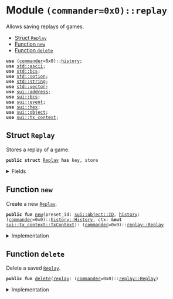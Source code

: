 
<a name="(commander=0x0)_replay"></a>

# Module `(commander=0x0)::replay`

Allows saving replays of games.


-  [Struct `Replay`](#(commander=0x0)_replay_Replay)
-  [Function `new`](#(commander=0x0)_replay_new)
-  [Function `delete`](#(commander=0x0)_replay_delete)


<pre><code><b>use</b> (<a href="../name_gen/commander.md#(commander=0x0)_commander">commander</a>=0x0)::<a href="../name_gen/history.md#(commander=0x0)_history">history</a>;
<b>use</b> <a href="../dependencies/std/ascii.md#std_ascii">std::ascii</a>;
<b>use</b> <a href="../dependencies/std/bcs.md#std_bcs">std::bcs</a>;
<b>use</b> <a href="../dependencies/std/option.md#std_option">std::option</a>;
<b>use</b> <a href="../dependencies/std/string.md#std_string">std::string</a>;
<b>use</b> <a href="../dependencies/std/vector.md#std_vector">std::vector</a>;
<b>use</b> <a href="../dependencies/sui/address.md#sui_address">sui::address</a>;
<b>use</b> <a href="../dependencies/sui/bcs.md#sui_bcs">sui::bcs</a>;
<b>use</b> <a href="../dependencies/sui/event.md#sui_event">sui::event</a>;
<b>use</b> <a href="../dependencies/sui/hex.md#sui_hex">sui::hex</a>;
<b>use</b> <a href="../dependencies/sui/object.md#sui_object">sui::object</a>;
<b>use</b> <a href="../dependencies/sui/tx_context.md#sui_tx_context">sui::tx_context</a>;
</code></pre>



<a name="(commander=0x0)_replay_Replay"></a>

## Struct `Replay`

Stores a replay of a game.


<pre><code><b>public</b> <b>struct</b> <a href="../name_gen/replay.md#(commander=0x0)_replay_Replay">Replay</a> <b>has</b> key, store
</code></pre>



<details>
<summary>Fields</summary>


<dl>
<dt>
<code>id: <a href="../dependencies/sui/object.md#sui_object_UID">sui::object::UID</a></code>
</dt>
<dd>
</dd>
<dt>
<code>preset_id: <a href="../dependencies/sui/object.md#sui_object_ID">sui::object::ID</a></code>
</dt>
<dd>
 ID of the <code>Preset</code> object (or <code>@0-1</code> for demos).
 Allows fetching the Map and recreating the Game.
</dd>
<dt>
<code><a href="../name_gen/history.md#(commander=0x0)_history">history</a>: (<a href="../name_gen/commander.md#(commander=0x0)_commander">commander</a>=0x0)::<a href="../name_gen/history.md#(commander=0x0)_history_History">history::History</a></code>
</dt>
<dd>
 The history of the game.
</dd>
</dl>


</details>

<a name="(commander=0x0)_replay_new"></a>

## Function `new`

Create a new <code><a href="../name_gen/replay.md#(commander=0x0)_replay_Replay">Replay</a></code>.


<pre><code><b>public</b> <b>fun</b> <a href="../name_gen/replay.md#(commander=0x0)_replay_new">new</a>(preset_id: <a href="../dependencies/sui/object.md#sui_object_ID">sui::object::ID</a>, <a href="../name_gen/history.md#(commander=0x0)_history">history</a>: (<a href="../name_gen/commander.md#(commander=0x0)_commander">commander</a>=0x0)::<a href="../name_gen/history.md#(commander=0x0)_history_History">history::History</a>, ctx: &<b>mut</b> <a href="../dependencies/sui/tx_context.md#sui_tx_context_TxContext">sui::tx_context::TxContext</a>): (<a href="../name_gen/commander.md#(commander=0x0)_commander">commander</a>=0x0)::<a href="../name_gen/replay.md#(commander=0x0)_replay_Replay">replay::Replay</a>
</code></pre>



<details>
<summary>Implementation</summary>


<pre><code><b>public</b> <b>fun</b> <a href="../name_gen/replay.md#(commander=0x0)_replay_new">new</a>(preset_id: ID, <a href="../name_gen/history.md#(commander=0x0)_history">history</a>: History, ctx: &<b>mut</b> TxContext): <a href="../name_gen/replay.md#(commander=0x0)_replay_Replay">Replay</a> {
    <a href="../name_gen/replay.md#(commander=0x0)_replay_Replay">Replay</a> { id: object::new(ctx), preset_id, <a href="../name_gen/history.md#(commander=0x0)_history">history</a> }
}
</code></pre>



</details>

<a name="(commander=0x0)_replay_delete"></a>

## Function `delete`

Delete a saved <code><a href="../name_gen/replay.md#(commander=0x0)_replay_Replay">Replay</a></code>.


<pre><code><b>public</b> <b>fun</b> <a href="../name_gen/replay.md#(commander=0x0)_replay_delete">delete</a>(<a href="../name_gen/replay.md#(commander=0x0)_replay">replay</a>: (<a href="../name_gen/commander.md#(commander=0x0)_commander">commander</a>=0x0)::<a href="../name_gen/replay.md#(commander=0x0)_replay_Replay">replay::Replay</a>)
</code></pre>



<details>
<summary>Implementation</summary>


<pre><code><b>public</b> <b>fun</b> <a href="../name_gen/replay.md#(commander=0x0)_replay_delete">delete</a>(<a href="../name_gen/replay.md#(commander=0x0)_replay">replay</a>: <a href="../name_gen/replay.md#(commander=0x0)_replay_Replay">Replay</a>) {
    <b>let</b> <a href="../name_gen/replay.md#(commander=0x0)_replay_Replay">Replay</a> { id, .. } = <a href="../name_gen/replay.md#(commander=0x0)_replay">replay</a>;
    id.<a href="../name_gen/replay.md#(commander=0x0)_replay_delete">delete</a>();
}
</code></pre>



</details>
